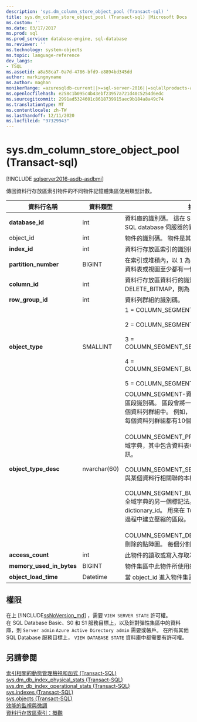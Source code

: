 ```yaml
---
description: 'sys.dm_column_store_object_pool (Transact-sql) '
title: sys.dm_column_store_object_pool (Transact-sql) |Microsoft Docs
ms.custom: ''
ms.date: 03/17/2017
ms.prod: sql
ms.prod_service: database-engine, sql-database
ms.reviewer: ''
ms.technology: system-objects
ms.topic: language-reference
dev_langs:
- TSQL
ms.assetid: a8a58ca7-0a7d-4786-bfd9-e8894bd345dd
author: markingmyname
ms.author: maghan
monikerRange: =azuresqldb-current||>=sql-server-2016||=sqlallproducts-allversions||>=sql-server-linux-2017||=azuresqldb-mi-current
ms.openlocfilehash: e258c1b095c4b43ebf23957a721d40c5254d6edc
ms.sourcegitcommit: 2991ad5324601c8618739915aec9b184a8a49c74
ms.translationtype: MT
ms.contentlocale: zh-TW
ms.lasthandoff: 12/11/2020
ms.locfileid: "97329943"
---
```

# <a name="sysdm_column_store_object_pool-transact-sql"></a>sys.dm_column_store_object_pool (Transact-sql) 

[!INCLUDE [sqlserver2016-asdb-asdbmi](../../includes/applies-to-version/sqlserver2016-asdb-asdbmi.md)]

 傳回資料行存放區索引物件的不同物件記憶體集區使用類型計數。  
  
|資料行名稱|資料類型|描述|  
|-----------------|---------------|-----------------|  
|**database_id**|int|資料庫的識別碼。 這在 SQL Server 資料庫或 Azure SQL database 伺服器的實例內是唯一的。 |  
|object_id|int|物件的識別碼。 物件是其中一個 object_types。 | 
|**index_id**|int|資料行存放區索引的識別碼。|  
|**partition_number**|BIGINT|在索引或堆積內，以 1 為基底的資料分割編號。 每個資料表或視圖至少都有一個資料分割。| 
|**column_id**|int|資料行存放區資料行的識別碼。 若為 DELETE_BITMAP，則為 Null。| 
|**row_group_id**|int|資料列群組的識別碼。|
|**object_type**|SMALLINT|1 = COLUMN_SEGMENT<br /><br /> 2 = COLUMN_SEGMENT_PRIMARY_DICTIONARY<br /><br /> 3 = COLUMN_SEGMENT_SECONDARY_DICTIONARY<br /><br /> 4 = COLUMN_SEGMENT_BULKINSERT_DICTIONARY<br /><br /> 5 = COLUMN_SEGMENT_DELETE_BITMAP|  
|**object_type_desc**|nvarchar(60)|COLUMN_SEGMENT-資料行區段。 `object_id` 這是區段識別碼。 區段會將一個資料行的所有值儲存在一個資料列群組中。 例如，如果資料表有10個數據行，每個資料列群組都有10個數據行區段。 <br /><br /> COLUMN_SEGMENT_PRIMARY_DICTIONARY-全域字典，其中包含資料表中所有資料行區段的查閱資訊。<br /><br /> COLUMN_SEGMENT_SECONDARY_DICTIONARY-與某個資料行相關聯的本機字典。<br /><br /> COLUMN_SEGMENT_BULKINSERT_DICTIONARY-全域字典的另一個標記法。 這會提供值的反向查閱以 dictionary_id。 用來在 Tuple Mover 或大量載入的過程中建立壓縮的區段。<br /><br /> COLUMN_SEGMENT_DELETE_BITMAP-追蹤區段刪除的點陣圖。 每個分割區都有一個刪除點陣圖。|  
|**access_count**|int|此物件的讀取或寫入存取次數。|  
|**memory_used_in_bytes**|BIGINT|物件集區中此物件所使用的記憶體。|  
|**object_load_time**|Datetime|當 object_id 進入物件集區時的時鐘時間。|  
  
## <a name="permissions"></a>權限  

在上 [!INCLUDE[ssNoVersion_md](../../includes/ssnoversion-md.md)] ，需要 `VIEW SERVER STATE` 許可權。   
在 SQL Database Basic、S0 和 S1 服務目標上，以及針對彈性集區中的資料庫，則 `Server admin` `Azure Active Directory admin` 需要或帳戶。 在所有其他 SQL Database 服務目標上， `VIEW DATABASE STATE` 資料庫中都需要有許可權。   
 
## <a name="see-also"></a>另請參閱  
  
 [索引相關的動態管理檢視和函式 &#40;Transact-SQL&#41;](../../relational-databases/system-dynamic-management-views/index-related-dynamic-management-views-and-functions-transact-sql.md)   
 [sys.dm_db_index_physical_stats &#40;Transact-SQL&#41;](../../relational-databases/system-dynamic-management-views/sys-dm-db-index-physical-stats-transact-sql.md)   
 [sys.dm_db_index_operational_stats &#40;Transact-SQL&#41;](../../relational-databases/system-dynamic-management-views/sys-dm-db-index-operational-stats-transact-sql.md)   
 [sys.indexes &#40;Transact-SQL&#41;](../../relational-databases/system-catalog-views/sys-indexes-transact-sql.md)   
 [sys.objects &#40;Transact-SQL&#41;](../../relational-databases/system-catalog-views/sys-objects-transact-sql.md)   
 [效能的監視與微調](../../relational-databases/performance/monitor-and-tune-for-performance.md)  
 [資料行存放區索引：概觀](../../relational-databases/indexes/columnstore-indexes-overview.md) 
  
